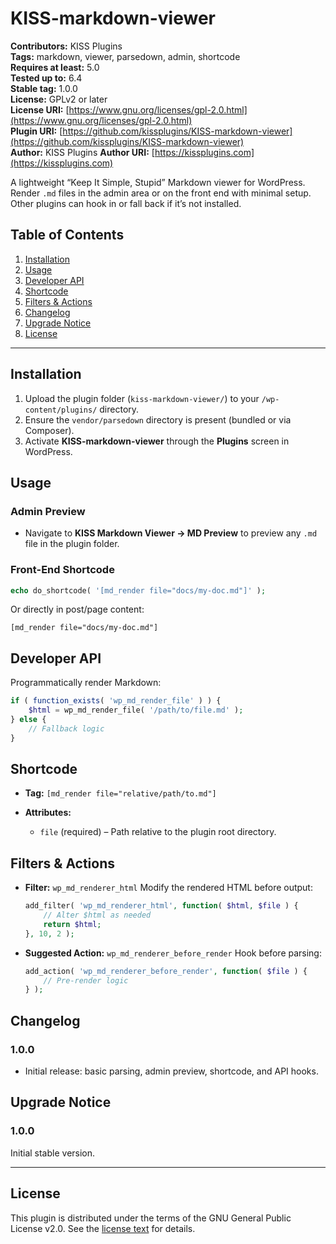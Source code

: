 # KISS-markdown-viewer

**Contributors:** KISS Plugins  
**Tags:** markdown, viewer, parsedown, admin, shortcode  
**Requires at least:** 5.0  
**Tested up to:** 6.4   
**Stable tag:** 1.0.0  
**License:** GPLv2 or later  
**License URI:** [https://www.gnu.org/licenses/gpl-2.0.html](https://www.gnu.org/licenses/gpl-2.0.html)  
**Plugin URI:** [https://github.com/kissplugins/KISS-markdown-viewer](https://github.com/kissplugins/KISS-markdown-viewer)  
**Author:** KISS Plugins
**Author URI:** [https://kissplugins.com](https://kissplugins.com)  

A lightweight “Keep It Simple, Stupid” Markdown viewer for WordPress. Render `.md` files in the admin area or on the front end with minimal setup. Other plugins can hook in or fall back if it’s not installed.

## Table of Contents

1. [Installation](#installation)
2. [Usage](#usage)
3. [Developer API](#developer-api)
4. [Shortcode](#shortcode)
5. [Filters & Actions](#filters--actions)
6. [Changelog](#changelog)
7. [Upgrade Notice](#upgrade-notice)
8. [License](#license)

---

## Installation

1. Upload the plugin folder (`kiss-markdown-viewer/`) to your `/wp-content/plugins/` directory.
2. Ensure the `vendor/parsedown` directory is present (bundled or via Composer).
3. Activate **KISS-markdown-viewer** through the **Plugins** screen in WordPress.

## Usage

### Admin Preview

* Navigate to **KISS Markdown Viewer → MD Preview** to preview any `.md` file in the plugin folder.

### Front-End Shortcode

```php
echo do_shortcode( '[md_render file="docs/my-doc.md"]' );
```

Or directly in post/page content:

```
[md_render file="docs/my-doc.md"]
```

## Developer API

Programmatically render Markdown:

```php
if ( function_exists( 'wp_md_render_file' ) ) {
    $html = wp_md_render_file( '/path/to/file.md' );
} else {
    // Fallback logic
}
```

## Shortcode

* **Tag:** `[md_render file="relative/path/to.md"]`
* **Attributes:**

  * `file` (required) – Path relative to the plugin root directory.

## Filters & Actions

* **Filter:** `wp_md_renderer_html`
  Modify the rendered HTML before output:

  ```php
  add_filter( 'wp_md_renderer_html', function( $html, $file ) {
      // Alter $html as needed
      return $html;
  }, 10, 2 );
  ```

* **Suggested Action:** `wp_md_renderer_before_render`
  Hook before parsing:

  ```php
  add_action( 'wp_md_renderer_before_render', function( $file ) {
      // Pre-render logic
  } );
  ```

## Changelog

### 1.0.0

* Initial release: basic parsing, admin preview, shortcode, and API hooks.

## Upgrade Notice

### 1.0.0

Initial stable version.

---

## License

This plugin is distributed under the terms of the GNU General Public License v2.0.
See the [license text](https://www.gnu.org/licenses/gpl-2.0.html) for details.
